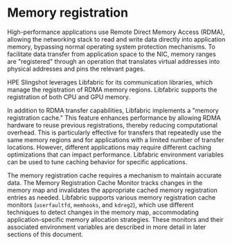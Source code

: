 # Memory registration

High-performance applications use Remote Direct Memory Access (RDMA), allowing the networking stack to read and write data directly into application memory, bypassing normal operating system protection mechanisms.
To facilitate data transfer from application space to the NIC, memory ranges are "registered" through an operation that translates virtual addresses into physical addresses and pins the relevant pages.

HPE Slingshot leverages Libfabric for its communication libraries, which manage the registration of RDMA memory regions.
Libfabric supports the registration of both CPU and GPU memory.

In addition to RDMA transfer capabilities, Libfabric implements a "memory registration cache."
This feature enhances performance by allowing RDMA hardware to reuse previous registrations, thereby reducing computational overhead. This is particularly effective for transfers that repeatedly use the same memory regions and for applications with a limited number of transfer locations.
However, different applications may require different caching optimizations that can impact performance. Libfabric environment variables can be used to tune caching behavior for specific applications.

The memory registration cache requires a mechanism to maintain accurate data.
The Memory Registration Cache Monitor tracks changes in the memory map and invalidates the appropriate cached memory registration entries as needed. Libfabric supports various memory registration cache monitors (`userfaultfd`, `memhooks`, and `kdreg2`), which use different techniques to detect changes in the memory map, accommodating application-specific memory allocation strategies.
These monitors and their associated environment variables are described in more detail in later sections of this document.

